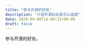 ```yaml
---
title: "参与开源的好处"
description: "介绍开源社区是怎么组成"
date: 2020-04-08T14:09:21+09:00
draft: false
---
```


参与开源的好处。
